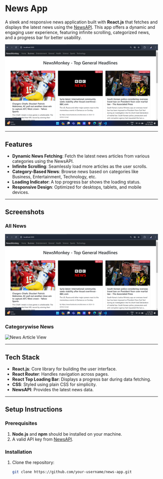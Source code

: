 # **News App**

A sleek and responsive news application built with **React.js** that fetches and displays the latest news using the [NewsAPI](https://newsapi.org/). This app offers a dynamic and engaging user experience, featuring infinite scrolling, categorized news, and a progress bar for better usability.

![News App Banner](./public/images/all%20News.png)

---

## **Features**

- **Dynamic News Fetching**: Fetch the latest news articles from various categories using the NewsAPI.
- **Infinite Scrolling**: Seamlessly load more articles as the user scrolls.
- **Category-Based News**: Browse news based on categories like Business, Entertainment, Technology, etc.
- **Loading Indicator**: A top progress bar shows the loading status.
- **Responsive Design**: Optimized for desktops, tablets, and mobile devices.

---

## **Screenshots**

### All News
![Home Page](./public/images/all-News.png)

### Categorywise News
![News Article View](./public/images/news-article.png)

---

## **Tech Stack**

- **React.js**: Core library for building the user interface.
- **React Router**: Handles navigation across pages.
- **React Top Loading Bar**: Displays a progress bar during data fetching.
- **CSS**: Styled using plain CSS for simplicity.
- **NewsAPI**: Provides the latest news data.

---

## **Setup Instructions**

### Prerequisites
1. **Node.js** and **npm** should be installed on your machine.
2. A valid API key from [NewsAPI](https://newsapi.org/).

### Installation
1. Clone the repository:
   ```bash
   git clone https://github.com/your-username/news-app.git
